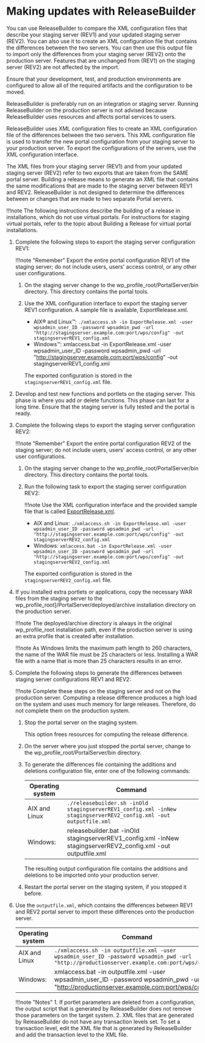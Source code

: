 # Making updates with ReleaseBuilder

You can use ReleaseBuilder to compare the XML configuration files that describe your staging server (REV1) and your updated staging server (REV2). You can also use it to create an XML configuration file that contains the differences between the two servers. You can then use this output file to import only the differences from your staging server (REV2) onto the production server. Features that are unchanged from (REV1) on the staging server (REV2) are not affected by the import.

Ensure that your development, test, and production environments are configured to allow all of the required artifacts and the configuration to be moved.

ReleaseBuilder is preferably run on an integration or staging server. Running ReleaseBuilder on the production server is not advised because ReleaseBuilder uses resources and affects portal services to users.

ReleaseBuilder uses XML configuration files to create an XML configuration file of the differences between the two servers. This XML configuration file is used to transfer the new portal configuration from your staging server to your production server. To export the configurations of the servers, use the XML configuration interface.

The XML files from your staging server (REV1) and from your updated staging server (REV2) refer to two exports that are taken from the SAME portal server. Building a release means to generate an XML file that contains the same modifications that are made to the staging server between REV1 and REV2. ReleaseBuilder is not designed to determine the differences between or changes that are made to two separate Portal servers.

!!!note
    The following instructions describe the building of a release in installations, which do not use virtual portals. For instructions for staging virtual portals, refer to the topic about Building a Release for virtual portal installations.

1.  Complete the following steps to export the staging server configuration REV1:

    !!!note "Remember"
        Export the entire portal configuration REV1 of the staging server; do not include users, users' access control, or any other user configurations.

    1.  On the staging server change to the wp_profile_root/PortalServer/bin directory. This directory contains the portal tools.

    2.  Use the XML configuration interface to export the staging server REV1 configuration. A sample file is available, ExportRelease.xml.

        -   AIX® and Linux™: `./xmlaccess.sh -in ExportRelease.xml -user wpsadmin_user_ID -password wpsadmin_pwd -url "http://stagingserver.example.com:port/wps/config" -out stagingserverREV1_config.xml`
        -   Windows™: xmlaccess.bat -in ExportRelease.xml -user wpsadmin_user_ID -password wpsadmin_pwd -url "http://stagingserver.example.com:port/wps/config" -out stagingserverREV1_config.xml

        The exported configuration is stored in the `stagingserverREV1_config.xml` file.

2.  Develop and test new functions and portlets on the staging server. This phase is where you add or delete functions. This phase can last for a long time. Ensure that the staging server is fully tested and the portal is ready.

3.  Complete the following steps to export the staging server configuration REV2:

    !!!note "Remember"
        Export the entire portal configuration REV2 of the staging server; do not include users, users' access control, or any other user configurations.

    1.  On the staging server change to the wp_profile_root/PortalServer/bin directory. This directory contains the portal tools.

    2.  Run the following task to export the staging server configuration REV2:

        !!!note
            Use the XML configuration interface and the provided sample file that is called [ExportRelease.xml](../../portal_admin_tools/xml_config_interface/xml_config_ref/admxmsmp.md).

        -   AIX and Linux: `./xmlaccess.sh -in ExportRelease.xml -user wpsadmin_user_ID -password wpsadmin_pwd -url "http://stagingserver.example.com:port/wps/config" -out stagingserverREV2_config.xml`
        -   Windows: `xmlaccess.bat -in ExportRelease.xml -user wpsadmin_user_ID -password wpsadmin_pwd -url "http://stagingserver.example.com:port/wps/config" -out stagingserverREV2_config.xml`

        The exported configuration is stored in the `stagingserverREV2_config.xml` file.

4.  If you installed extra portlets or applications, copy the necessary WAR files from the staging server to the wp_profile_root]/PortalServer/deployed/archive installation directory on the production server.

    !!!note
        The deployed/archive directory is always in the original wp_profile_root installation path, even if the production server is using an extra profile that is created after installation.

    !!!note
        As Windows limits the maximum path length to 260 characters, the name of the WAR file must be 25 characters or less. Installing a WAR file with a name that is more than 25 characters results in an error.

5.  Complete the following steps to generate the differences between staging server configurations REV1 and REV2:

    !!!note
        Complete these steps on the staging server and not on the production server. Computing a release difference produces a high load on the system and uses much memory for large releases. Therefore, do not complete them on the production system.

    1.  Stop the portal server on the staging system.

        This option frees resources for computing the release difference.

    2.  On the server where you just stopped the portal server, change to the wp_profile_root/PortalServer/bin directory.

    3.  To generate the differences file containing the additions and deletions configuration file, enter one of the following commands:

        |Operating system|Command|
        |----------------|-------|
        |AIX and Linux |`./releasebuilder.sh -inOld stagingserverREV1_config.xml -inNew stagingserverREV2_config.xml -out outputfile.xml`|
        |Windows:|releasebuilder.bat -inOld stagingserverREV1\_config.xml -inNew stagingserverREV2\_config.xml -out outputfile.xml|

        The resulting output configuration file contains the additions and deletions to be imported onto your production server.

    4.  Restart the portal server on the staging system, if you stopped it before.

6.  Use the `outputfile.xml`, which contains the differences between REV1 and REV2 portal server to import these differences onto the production server.

    |Operating system|Command|
    |----------------|-------|
    |AIX and Linux|`./xmlaccess.sh -in outputfile.xml -user wpsadmin_user_ID -password wpsadmin_pwd -url "http://productionserver.example.com:port/wps/config"`|
    |Windows:|xmlaccess.bat -in outputfile.xml -user wpsadmin_user_ID -password wpsadmin_pwd -url "http://productionserver.example.com:port/wps/config"|

    !!!note "Notes"
            1.  If portlet parameters are deleted from a configuration, the output script that is generated by ReleaseBuilder does not remove those parameters on the target system.
            2.  XML files that are generated by ReleaseBuilder do not have any transaction levels set. To set a transaction level, edit the XML file that is generated by ReleaseBuilder and add the transaction level to the XML file.


